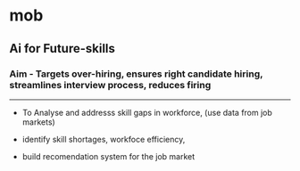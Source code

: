 # mob

## Ai for Future-skills

### Aim - Targets over-hiring, ensures right candidate hiring, streamlines interview process, reduces firing

---

- To Analyse and addresss skill gaps in workforce, (use data from job markets)

- identify skill shortages, workfoce efficiency,

- build recomendation system for the job market